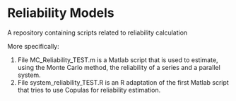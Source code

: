 # Reliability Models
A repository containing scripts related to reliability calculation

More specifically:

1. File MC_Reliability_TEST.m is a Matlab script that is used to estimate, using the Monte Carlo method, the reliability of a series and a parallel system.
2. File system_reliability_TEST.R is an R adaptation of the first Matlab script that tries to use Copulas for reliability estimation.
